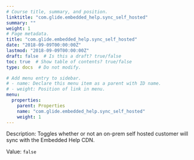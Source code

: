 ```yaml
---
# Course title, summary, and position.
linktitle: "com.glide.embedded_help.sync_self_hosted"
summary: ""
weight: 1
# Page metadata.
title: "com.glide.embedded_help.sync_self_hosted"
date: "2018-09-09T00:00:00Z"
lastmod: "2018-09-09T00:00:00Z"
draft: false  # Is this a draft? true/false
toc: true  # Show table of contents? true/false
type: docs  # Do not modify.

# Add menu entry to sidebar.
# - name: Declare this menu item as a parent with ID name.
# - weight: Position of link in menu.
menu:
  properties:
    parent: Properties
    name: "com.glide.embedded_help.sync_self_hosted"
    weight: 1
---
```


Description: Toggles whether or not an on-prem self hosted customer will sync with the Embedded Help CDN.


Value: `false`